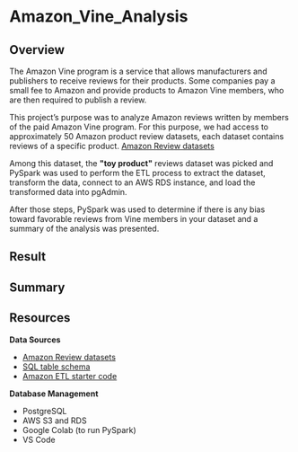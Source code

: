 # Amazon_Vine_Analysis

## Overview 

The Amazon Vine program is a service that allows manufacturers and publishers to receive reviews for their products. Some companies pay a small fee to Amazon and provide products to Amazon Vine members, who are then required to publish a review.

This project’s purpose was to analyze Amazon reviews written by members of the paid Amazon Vine program. For this purpose, we had access to approximately 50 Amazon product review datasets, each dataset contains reviews of a specific product. [Amazon Review datasets](https://s3.amazonaws.com/amazon-reviews-pds/tsv/index.txt)

Among this dataset, the **"toy product"** reviews dataset was picked and PySpark was used to perform the ETL process to extract the dataset, transform the data, connect to an AWS RDS instance, and load the transformed data into pgAdmin. 

After those steps, PySpark was used to determine if there is any bias toward favorable reviews from Vine members in your dataset and a summary of the analysis was presented. 

## Result 



## Summary 





## Resources

**Data Sources** 
* [Amazon Review datasets](https://s3.amazonaws.com/amazon-reviews-pds/tsv/index.txt)
* [SQL table schema](https://github.com/duygusimsek/Amazon_Vine_Analysis/blob/main/challenge_schema%20(2).sql)
* [Amazon ETL starter code](https://github.com/duygusimsek/Amazon_Vine_Analysis/blob/main/Amazon_Reviews_ETL_starter_code%20(2).ipynb)

**Database Management** 
* PostgreSQL
* AWS S3 and RDS
* Google Colab (to run PySpark)
* VS Code 
